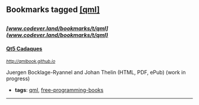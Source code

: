 ## Bookmarks tagged [[qml]](https://www.codever.land/search?q=[qml])

_<sup><sup>[www.codever.land/bookmarks/t/qml](www.codever.land/bookmarks/t/qml)</sup></sup>_
---
#### [Qt5 Cadaques](http://qmlbook.github.io)
_<sup>http://qmlbook.github.io</sup>_

Juergen Bocklage-Ryannel and Johan Thelin (HTML, PDF, ePub) (work in progress)
* **tags**: [qml](../tagged/qml.md), [free-programming-books](../tagged/free-programming-books.md)
---
